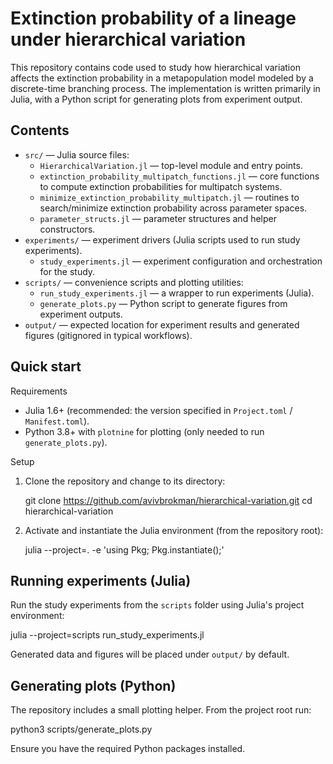 # Extinction probability of a lineage under hierarchical variation

This repository contains code used to study how hierarchical variation affects the extinction probability in a metapopulation model modeled by a discrete-time branching process. The implementation is written primarily in Julia, with a Python script for generating plots from experiment output.

Contents
--------
- `src/` — Julia source files:
  - `HierarchicalVariation.jl` — top-level module and entry points.
  - `extinction_probability_multipatch_functions.jl` — core functions to compute extinction probabilities for multipatch systems.
  - `minimize_extinction_probability_multipatch.jl` — routines to search/minimize extinction probability across parameter spaces.
  - `parameter_structs.jl` — parameter structures and helper constructors.
- `experiments/` — experiment drivers (Julia scripts used to run study experiments).
  - `study_experiments.jl` — experiment configuration and orchestration for the study.
- `scripts/` — convenience scripts and plotting utilities:
  - `run_study_experiments.jl` — a wrapper to run experiments (Julia).
  - `generate_plots.py` — Python script to generate figures from experiment outputs.
- `output/` — expected location for experiment results and generated figures (gitignored in typical workflows).

Quick start
-----------
Requirements
- Julia 1.6+ (recommended: the version specified in `Project.toml` / `Manifest.toml`).
- Python 3.8+ with `plotnine` for plotting (only needed to run `generate_plots.py`).

Setup
1. Clone the repository and change to its directory:

   git clone <https://github.com/avivbrokman/hierarchical-variation.git>
   cd hierarchical-variation

2. Activate and instantiate the Julia environment (from the repository root):

   julia --project=. -e 'using Pkg; Pkg.instantiate();'

Running experiments (Julia)
--------------------------
Run the study experiments from the `scripts` folder using Julia's project environment:

   julia --project=scripts run_study_experiments.jl

Generated data and figures will be placed under `output/` by default.

Generating plots (Python)
-------------------------
The repository includes a small plotting helper. From the project root run:

   python3 scripts/generate_plots.py

Ensure you have the required Python packages installed.
